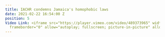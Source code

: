 ```yaml
---
title: IACHR condemns Jamaica's homophobic laws
date: 2021-02-22 16:54:00 Z
position: 5
Video Link: <iframe src="https://player.vimeo.com/video/489373965" width="640" height="360"
  frameborder="0" allow="autoplay; fullscreen; picture-in-picture" allowfullscreen></iframe>
---
```


